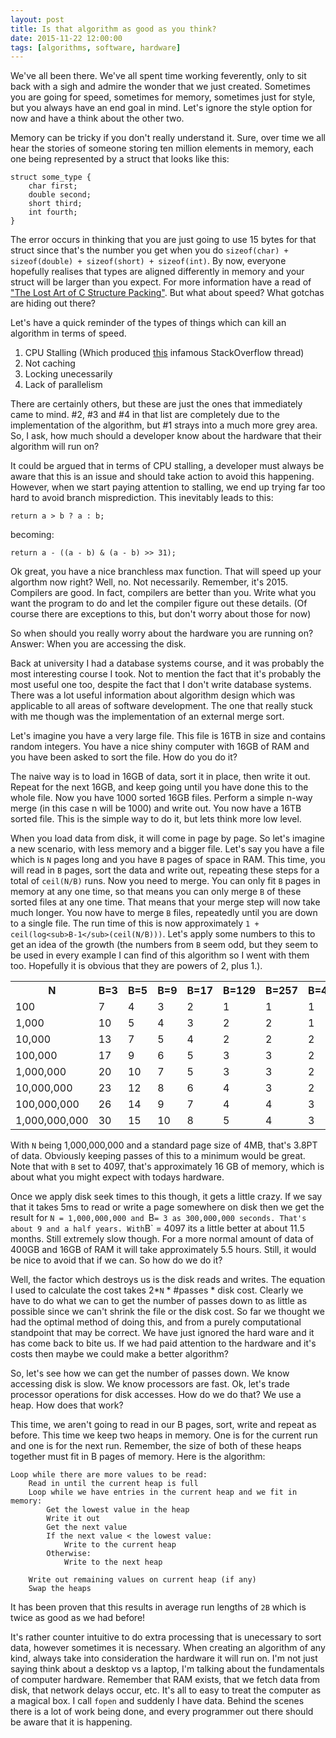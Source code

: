 ```yaml
---
layout: post
title: Is that algorithm as good as you think?
date: 2015-11-22 12:00:00
tags: [algorithms, software, hardware]
---
```


We've all been there. We've all spent time working feverently, only to sit back
with a sigh and admire the wonder that we just created. Sometimes you are going
for speed, sometimes for memory, sometimes just for style, but you always have
an end goal in mind. Let's ignore the style option for now and have a think
about the other two. 

Memory can be tricky if you don't really understand it. Sure, over time we all
hear the stories of someone storing ten million elements in memory, each one
being represented by a struct that looks like this:

    struct some_type {
        char first;
        double second;
        short third;
        int fourth;
    }

The error occurs in thinking that you are just going to use 15 bytes for that
struct since that's the number you get when you do `sizeof(char) +
sizeof(double) + sizeof(short) + sizeof(int)`. By now, everyone hopefully
realises that types are aligned differently in memory and your struct will be
larger than you expect. For more information have a read of ["The Lost Art of C
Structure Packing"](http://www.catb.org/esr/structure-packing/). But what about
speed? What gotchas are hiding out there?

Let's have a quick reminder of the types of things which can kill an algorithm
in terms of speed. 

1. CPU Stalling (Which produced
   [this](http://stackoverflow.com/questions/11227809/why-is-processing-a-sorted-array-faster-than-an-unsorted-array?lq=1)
   infamous StackOverflow thread)
2. Not caching
3. Locking unecessarily
4. Lack of parallelism

There are certainly others, but these are just the ones that immediately came to
mind. #2, #3 and #4 in that list are completely due to the implementation of the
algorithm, but #1 strays into a much more grey area. So, I ask, how much should
a developer know about the hardware that their algorithm will run on? 

It could be argued that in terms of CPU stalling, a developer must always be
aware that this is an issue and should take action to avoid this happening.
However, when we start paying attention to stalling, we end up trying far too
hard to avoid branch misprediction. This inevitably leads to this:

    return a > b ? a : b;

becoming:

    return a - ((a - b) & (a - b) >> 31);

Ok great, you have a nice branchless max function. That will speed up your
algorthm now right? Well, no. Not necessarily. Remember, it's 2015. Compilers
are good. In fact, compilers are better than you. Write what you want the
program to do and let the compiler figure out these details. (Of course there
are exceptions to this, but don't worry about those for now)

So when should you really worry about the hardware you are running on? Answer:
When you are accessing the disk. 

Back at university I had a database systems course, and it was probably the most
interesting course I took. Not to mention the fact that it's probably the most
useful one too, despite the fact that I don't write database systems. There was
a lot useful information about algorithm design which was applicable to all
areas of software development. The one that really stuck with me though was the
implementation of an external merge sort. 

Let's imagine you have a very large file. This file is 16TB in size and contains
random integers. You have a nice shiny computer with 16GB of RAM and you have
been asked to sort the file. How do you do it? 

The naive way is to load in 16GB of data, sort it in place, then write it out.
Repeat for the next 16GB, and keep going until you have done this to the whole
file. Now you have 1000 sorted 16GB files. Perform a simple n-way merge (in this
        case n will be 1000) and write out. You now have a 16TB sorted file.
This is the simple way to do it, but lets think more low level. 

When you load data from disk, it will come in page by page. So let's imagine a
new scenario, with less memory and a bigger file. Let's say you have a file
which is `N` pages long and you have `B` pages of space in RAM. This time, you will
read in `B` pages, sort the data and write out, repeating these steps for a total
of `ceil(N/B)` runs. Now you need to merge. You can only fit `B` pages in memory
at any one time, so that means you can only merge `B` of these sorted files at any
one time. That means that your merge step will now take much longer. You now
have to merge `B` files, repeatedly until you are down to a single file. The run
time of this is now approximately `1 + ceil(log<sub>B-1</sub>(ceil(N/B)))`. Let's apply some
numbers to this to get an idea of the growth (the numbers from `B` seem odd, but 
they seem to be used in every example I can find of this algorithm so I went with them too. 
Hopefully it is obvious that they are powers of 2, plus 1.). 

<table>
    <tr>
        <th>N</th><th>B=3</th><th>B=5</th><th>B=9</th><th>B=17</th><th>B=129</th><th>B=257</th><th>B=4097</th>
    </tr>
    <tr>
        <td class="rowhead">100</td><td>7</td><td>4</td><td>3</td><td>2</td><td>1</td><td>1</td><td>1</td>
    </tr>
    <tr>
        <td class="rowhead">1,000</td><td>10</td><td>5</td><td>4</td><td>3</td><td>2</td><td>2</td><td>1</td>
    </tr>
    <tr>
        <td class="rowhead">10,000</td><td>13</td><td>7</td><td>5</td><td>4</td><td>2</td><td>2</td><td>2</td>
    </tr>
    <tr>
        <td class="rowhead">100,000</td><td>17</td><td>9</td><td>6</td><td>5</td><td>3</td><td>3</td><td>2</td>
    </tr>
    <tr>
        <td class="rowhead">1,000,000</td><td>20</td><td>10</td><td>7</td><td>5</td><td>3</td><td>3</td><td>2</td>
    </tr>
    <tr>
        <td class="rowhead">10,000,000</td><td>23</td><td>12</td><td>8</td><td>6</td><td>4</td><td>3</td><td>2</td>
    </tr>
    <tr>
        <td class="rowhead">100,000,000</td><td>26</td><td>14</td><td>9</td><td>7</td><td>4</td><td>4</td><td>3</td>
    </tr>
    <tr>
        <td class="rowhead">1,000,000,000</td><td>30</td><td>15</td><td>10</td><td>8</td><td>5</td><td>4</td><td>3</td>
    </tr>
</table>

With `N` being 1,000,000,000 and a standard page size of 4MB, that's 3.8PT of data. Obviously keeping passes of
this to a minimum would be great. Note that with `B` set to 4097, that's approximately 16 GB of memory, which is about what you
might expect with todays hardware. 

Once we apply disk seek times to this though, it gets a little crazy. If we say that it takes 5ms to read or write a page somewhere on disk
then we get the result for `N = 1,000,000,000 and `B` = 3 as 300,000,000 seconds. That's about 9 and a half years. With `B` = 4097 its a 
little better at about 11.5 months. Still extremely slow though. For a more normal amount of data of 400GB and 16GB of RAM it will take 
approximately 5.5 hours. Still, it would be nice to avoid that if we can. So how do we do it?

Well, the factor which destroys us is the disk reads and writes. The equation I used to calculate the cost takes 2*`N` * #passes * disk cost. 
Clearly we have to do what we can to get the number of passes down to as little as possible since we can't shrink the file or the
disk cost. So far we thought we had the optimal method of doing this, and from a purely computational standpoint that may be correct. 
We have just ignored the hard ware and it has come back to bite us. If we had paid attention to the hardware and it's costs then
maybe we could make a better algorithm?

So, let's see how we can get the number of passes down. We know accessing disk is slow. We know processors are fast. 
Ok, let's trade processor operations for disk accesses. How do we do that? We use a heap. How does that work?

This time, we aren't going to read in our B pages, sort, write and repeat as before. This time we keep two heaps in memory. 
One is for the current run and one is for the next run. Remember, the size of both of these heaps together must fit in
B pages of memory. Here is the algorithm:

    Loop while there are more values to be read:
        Read in until the current heap is full  
        Loop while we have entries in the current heap and we fit in memory:
            Get the lowest value in the heap
            Write it out
            Get the next value
            If the next value < the lowest value:
                Write to the current heap
            Otherwise:
                Write to the next heap
        
        Write out remaining values on current heap (if any)
        Swap the heaps

It has been proven that this results in average run lengths of `2B` which is twice as good as we had before!


It's rather counter intuitive to do extra processing that is unecessary to sort data, however sometimes it is necessary. 
When creating an algorithm of any kind, always take into consideration the hardware it will run on. I'm not just saying think 
about a desktop vs a laptop, I'm talking about the fundamentals of computer hardware. Remember that RAM exists, that we fetch 
data from disk, that network delays occur, etc. It's all to easy to treat the computer as a magical box. I call `fopen` and 
suddenly I have data. Behind the scenes there is a lot of work being done, and every programmer out there should be aware that it is happening.
